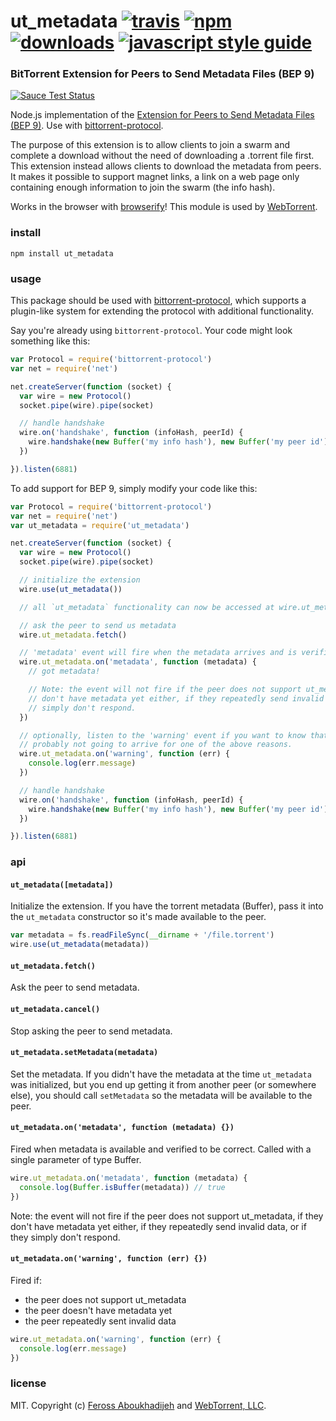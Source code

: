 # ut_metadata [![travis][travis-image]][travis-url] [![npm][npm-image]][npm-url] [![downloads][downloads-image]][downloads-url] [![javascript style guide][standard-image]][standard-url]

[travis-image]: https://img.shields.io/travis/webtorrent/ut_metadata/master.svg
[travis-url]: https://travis-ci.org/webtorrent/ut_metadata
[npm-image]: https://img.shields.io/npm/v/ut_metadata.svg
[npm-url]: https://npmjs.org/package/ut_metadata
[downloads-image]: https://img.shields.io/npm/dm/ut_metadata.svg
[downloads-url]: https://npmjs.org/package/ut_metadata
[standard-image]: https://img.shields.io/badge/code_style-standard-brightgreen.svg
[standard-url]: https://standardjs.com

### BitTorrent Extension for Peers to Send Metadata Files (BEP 9)

[![Sauce Test Status](https://saucelabs.com/browser-matrix/ut_metadata.svg)](https://saucelabs.com/u/ut_metadata)

Node.js implementation of the [Extension for Peers to Send Metadata Files (BEP 9)](http://www.bittorrent.org/beps/bep_0009.html). Use with [bittorrent-protocol](https://www.npmjs.com/package/bittorrent-protocol).

The purpose of this extension is to allow clients to join a swarm and complete a download without the need of downloading a .torrent file first. This extension instead allows clients to download the metadata from peers. It makes it possible to support magnet links, a link on a web page only containing enough information to join the swarm (the info hash).

Works in the browser with [browserify](http://browserify.org/)! This module is used by [WebTorrent](http://webtorrent.io).

### install

```
npm install ut_metadata
```

### usage

This package should be used with [bittorrent-protocol](https://www.npmjs.com/package/bittorrent-protocol), which supports a plugin-like system for extending the protocol with additional functionality.

Say you're already using `bittorrent-protocol`. Your code might look something like this:

```js
var Protocol = require('bittorrent-protocol')
var net = require('net')

net.createServer(function (socket) {
  var wire = new Protocol()
  socket.pipe(wire).pipe(socket)

  // handle handshake
  wire.on('handshake', function (infoHash, peerId) {
    wire.handshake(new Buffer('my info hash'), new Buffer('my peer id'))
  })

}).listen(6881)
```

To add support for BEP 9, simply modify your code like this:

```js
var Protocol = require('bittorrent-protocol')
var net = require('net')
var ut_metadata = require('ut_metadata')

net.createServer(function (socket) {
  var wire = new Protocol()
  socket.pipe(wire).pipe(socket)

  // initialize the extension
  wire.use(ut_metadata())

  // all `ut_metadata` functionality can now be accessed at wire.ut_metadata

  // ask the peer to send us metadata
  wire.ut_metadata.fetch()

  // 'metadata' event will fire when the metadata arrives and is verified to be correct!
  wire.ut_metadata.on('metadata', function (metadata) {
    // got metadata!

    // Note: the event will not fire if the peer does not support ut_metadata, if they
    // don't have metadata yet either, if they repeatedly send invalid data, or if they
    // simply don't respond.
  })

  // optionally, listen to the 'warning' event if you want to know that metadata is
  // probably not going to arrive for one of the above reasons.
  wire.ut_metadata.on('warning', function (err) {
    console.log(err.message)
  })

  // handle handshake
  wire.on('handshake', function (infoHash, peerId) {
    wire.handshake(new Buffer('my info hash'), new Buffer('my peer id'))
  })

}).listen(6881)
```

### api

#### `ut_metadata([metadata])`

Initialize the extension. If you have the torrent metadata (Buffer), pass it into the
`ut_metadata` constructor so it's made available to the peer.

```js
var metadata = fs.readFileSync(__dirname + '/file.torrent')
wire.use(ut_metadata(metadata))
```

#### `ut_metadata.fetch()`

Ask the peer to send metadata.

#### `ut_metadata.cancel()`

Stop asking the peer to send metadata.

#### `ut_metadata.setMetadata(metadata)`

Set the metadata. If you didn't have the metadata at the time `ut_metadata` was
initialized, but you end up getting it from another peer (or somewhere else), you should
call `setMetadata` so the metadata will be available to the peer.

#### `ut_metadata.on('metadata', function (metadata) {})`

Fired when metadata is available and verified to be correct. Called with a single
parameter of type Buffer.

```js
wire.ut_metadata.on('metadata', function (metadata) {
  console.log(Buffer.isBuffer(metadata)) // true
})
```

Note: the event will not fire if the peer does not support ut_metadata, if they
don't have metadata yet either, if they repeatedly send invalid data, or if they
simply don't respond.

#### `ut_metadata.on('warning', function (err) {})`

Fired if:
 - the peer does not support ut_metadata
 - the peer doesn't have metadata yet
 - the peer repeatedly sent invalid data

```js
wire.ut_metadata.on('warning', function (err) {
  console.log(err.message)
})
```

### license

MIT. Copyright (c) [Feross Aboukhadijeh](http://feross.org) and [WebTorrent, LLC](https://webtorrent.io).
